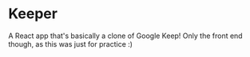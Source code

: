 # Keeper

A React app that's basically a clone of Google Keep! Only the front end though, as this was just for practice :)
